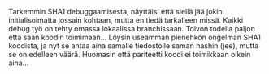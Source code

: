 Tarkemmin SHA1 debuggaamisesta, näyttäisi että siellä jää jokin initialisoimatta jossain kohtaan, mutta en tiedä tarkalleen missä. Kaikki debug työ on tehty omassa lokaalissa branchissaan. Toivon todella paljon että saan koodin toimimaan...
Löysin useamman pienehkön ongelman SHA1 koodista, ja nyt se antaa aina samalle tiedostolle saman hashin (jee), mutta se on edelleen väärä.
Huomasin että pariteetti koodi ei toimikkaan oikein aina...
